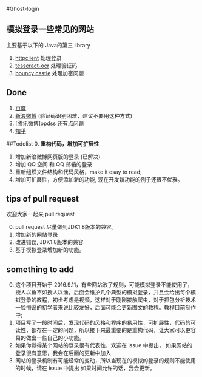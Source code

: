 #Ghost-login

## 模拟登录一些常见的网站

主要基于以下的 Java的第三 library 
1. [httpclient](http://hc.apache.org/downloads.cgi) 处理登录
2. [tesseract-ocr](https://github.com/tesseract-ocr) 处理验证码
3. [bouncy castle](http://www.bouncycastle.org/) 处理加密问题

## Done
1. [百度](https://www.baidu.com)
2. [新浪微博](https://passport.weibo.cn/signin/login?entry=mweibo&res=wel&wm=3349&r=http%3A%2F%2Fm.weibo.cn%2F%3Fjumpfrom%3Dwapv4%26tip%3D1) (验证码识别困难，建议不要用这种方式)
3. [腾讯微博][opdss](http://ui.ptlogin2.qq.com/cgi-bin/login?appid=46000101&style=8&lang=&low_login=1&hide_title_bar=1&hide_close_icon=1&daid=6&hln_css=http://mat1.gtimg.com/www/mb/images/logo244x100.png&s_url=http%3A%2F%2Fw.t.qq.com%2Ftouch) 还有点问题
4. [知乎](https://www.zhihu.com/#signin)


##Todolist
0. **重构代码，增加可扩展性**
1. 增加新浪微博网页版的登录 (已解决)
2. 增加 QQ 空间 和 QQ 邮箱的登录
3. 重新组织文件结构和代码风格，make it esay to read;
4. 增加可扩展性，方便添加新的功能, 现在开发新功能的例子还很不优雅。

## tips of pull request 

欢迎大家一起来 pull request 

0. pull request 尽量做到JDK1.8版本的兼容。
1. 增加新的网站登录
2. 改进错误, JDK1.8版本的兼容
3. 基于模拟登录增加新的功能。

## something to add

0. 这个项目开始于 2016.9.11，有些网站改了规则，可能模拟登录不能使用了，授人以鱼不如授人以渔，后面会维护几个典型的模拟登录，并且会给出每个模拟登录的教程，初步考虑是视频，这样对于刚刚接触爬虫，对于抓包分析技术一脸懵逼的初学者来说比较友好，后面可能会更新图文的教程。教程目前制作中;
1. 项目写了一段时间后，发现代码的风格和程序的易用性，可扩展性，代码的可读性，都存在一定的问题，所以接下来最重要的是重构代码，让大家可以更容易的做出一些自己的小功能。
2. 如果你觉得某个网站的登录很有代表性，欢迎在 issue 中提出，
如果网站的登录很有意思，我会在后面的更新中加入
3. 网站的登录机制有可能经常的变动，所以当现在的模拟的登录的规则不能使用的时候，请在 issue 中提出
如果时间允许的话，我会更新。
